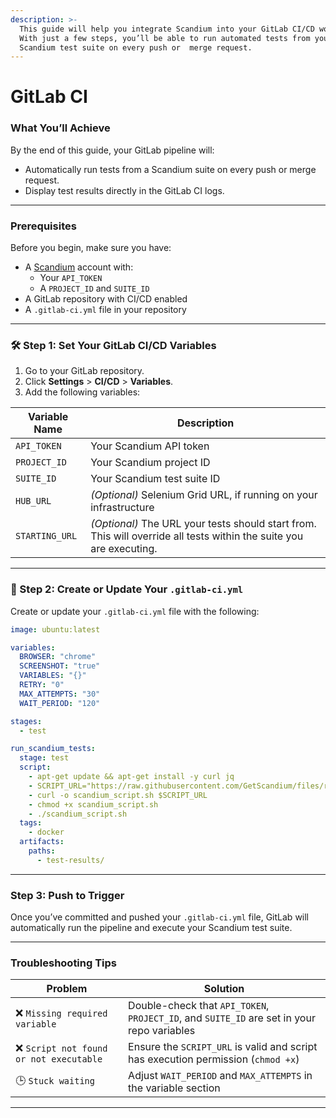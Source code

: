 ```yaml
---
description: >-
  This guide will help you integrate Scandium into your GitLab CI/CD workflow.
  With just a few steps, you’ll be able to run automated tests from your
  Scandium test suite on every push or  merge request.
---
```


# GitLab CI

### What You’ll Achieve

By the end of this guide, your GitLab pipeline will:

* Automatically run tests from a Scandium suite on every push or merge request.
* Display test results directly in the GitLab CI logs.

***

### Prerequisites

Before you begin, make sure you have:

* A [Scandium](https://getscandium.com) account with:
  * Your `API_TOKEN`
  * A `PROJECT_ID` and `SUITE_ID`
* A GitLab repository with CI/CD enabled
* A `.gitlab-ci.yml` file in your repository

***

### 🛠️ Step 1: Set Your GitLab CI/CD Variables

1. Go to your GitLab repository.
2. Click **Settings** > **CI/CD** > **Variables**.
3. Add the following variables:

| Variable Name  | Description                                                                                                         |
| -------------- | ------------------------------------------------------------------------------------------------------------------- |
| `API_TOKEN`    | Your Scandium API token                                                                                             |
| `PROJECT_ID`   | Your Scandium project ID                                                                                            |
| `SUITE_ID`     | Your Scandium test suite ID                                                                                         |
| `HUB_URL`      | _(Optional)_ Selenium Grid URL, if running on your infrastructure                                                   |
| `STARTING_URL` | _(Optional)_ The URL your tests should start from. This will override all tests within the suite you are executing. |



***

### 📁 Step 2: Create or Update Your `.gitlab-ci.yml`

Create or update your `.gitlab-ci.yml` file with the following:

```yaml
image: ubuntu:latest

variables:
  BROWSER: "chrome"
  SCREENSHOT: "true"
  VARIABLES: "{}"
  RETRY: "0"
  MAX_ATTEMPTS: "30"
  WAIT_PERIOD: "120"

stages:
  - test

run_scandium_tests:
  stage: test
  script:
    - apt-get update && apt-get install -y curl jq
    - SCRIPT_URL="https://raw.githubusercontent.com/GetScandium/files/refs/heads/main/scandium_script.sh"
    - curl -o scandium_script.sh $SCRIPT_URL
    - chmod +x scandium_script.sh
    - ./scandium_script.sh
  tags:
    - docker
  artifacts:
    paths:
      - test-results/
```



***

### Step 3: Push to Trigger

Once you’ve committed and pushed your `.gitlab-ci.yml` file, GitLab will automatically run the pipeline and execute your Scandium test suite.



***

### Troubleshooting Tips

| Problem                                | Solution                                                                                   |
| -------------------------------------- | ------------------------------------------------------------------------------------------ |
| ❌ `Missing required variable`          | Double-check that `API_TOKEN`, `PROJECT_ID`, and `SUITE_ID` are set in your repo variables |
| ❌ `Script not found or not executable` | Ensure the `SCRIPT_URL` is valid and script has execution permission (`chmod +x`)          |
| 🕒 `Stuck waiting`                     | Adjust `WAIT_PERIOD` and `MAX_ATTEMPTS` in the variable section                            |

***

###
